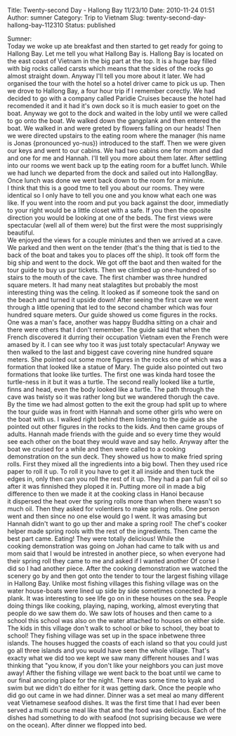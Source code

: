 Title: Twenty-second Day - Hallong Bay 11/23/10
Date: 2010-11-24 01:51
Author: sumner
Category: Trip to Vietnam
Slug: twenty-second-day-hallong-bay-112310
Status: published

Sumner:  
Today we woke up ate breakfast and then started to get ready for going
to Hallong Bay. Let me tell you what Hallong Bay is. Hallong Bay is
located on the east coast of Vietnam in the big part at the top. It is a
huge bay filled with big rocks called carsts which means that the sides
of the rocks go almost straight down. Anyway I'll tell you more about it
later. We had organised the tour with the hotel so a hotel driver came
to pick us up. Then we drove to Hallong Bay, a four hour trip if I
remember corectly. We had decided to go with a company called Paridie
Cruises because the hotel had recomended it and it had it's own dock so
it is much easier to goet on the boat. Anyway we got to the dock and
waited in the loby until we were called to go onto the boat. We walked
down the gangplank and then entered the boat. We walked in and were
greted by flowers falling on our heads! Then we were directed upstairs
to the eating room where the manager (his name is Jonas {pronounced
yo-nus}) introduced to the staff. Then we were given our keys and went
to our cabins. We had two cabins one for mom and dad and one for me and
Hannah. I'll tell you more about them later. After settling into our
rooms we went back up tp the eating room for a buffet lunch. While we
had lunch we departed from the dock and sailed out into HallongBay. Once
lunch was done we went back down to the room for a miniute.  
I think that this is a good tme to tell you about our rooms. They were
identical so I only have to tell you one and you know what each one was
like. If you went into the room and put you back against the door,
immediatly to your right would be a little closet with a safe. If you
then the oposite direction you would be looking at one of the beds. The
first views were spectacular (well all of them were) but the first were
the most supprisingly beautiful.  
We enjoyed the views for a couple miniutes and then we arrived at a
cave. We parked and then went on the tender (that's the thing that is
tied to the back of the boat and takes you to places off the ship). It
took off form the big ship and went to the dock. We got off the baot and
then waited for the tour guide to buy us pur tickets. Then we climbed up
one-hundred of so stairs to the mouth of the cave. The first chamber was
three hundred square meters. It had many neat stalagtites but probably
the most interesting thing was the celing. It looked as if someone took
the sand on the beach and turned it upside down! After seeing the first
cave we went through a little opening that led to the second chamber
which was four hundred square meters. Our guide showed us come figures
in the rocks. One was a man's face, another was happy Buddha sitting on
a chair and there were others that I don't remember. The guide said that
when the French discovered it durring their occupation Vietnam even the
French were amased by it. I can see why too it was just totaly
spectacular! Anyway we then walked to the last and biggest cave covering
nine hundred square meters. She pointed out some more figures in the
rocks one of which was a formation that looked like a statue of Mary.
The guide also pointed out two formations that looke like turtles. The
first one was kinda hard tosee the turtle-ness in it but it was a
turtle. The second really looked like a turtle, finns and head, even the
body looked like a turtle. The path through the cave was twisty so it
was rather long but we wandered thorugh the cave. By the time we had
almost gotten to the exit the group had split up to where the tour guide
was in front with Hannah and some other girls who were on the boat with
us. I walked right behind them listening to the guide as she pointed out
other figures in the rocks to the kids. And then came groups of adults.
Hannah made friends with the guide and so every time they would see each
other on the boat they would wave and say hello. Anyway after the boat
we cruised for a while and then were called to a cooking demonstration
on the sun deck. They showed us how to make fried spring rolls. First
they mixed all the ingredients into a big bowl. Then they used rice
paper to roll it up. To roll it you have to get it all inside and then
tuck the edges in, only then can you roll the rest of it up. They had a
pan full of oil so after it was finnished they ploped it in. Putting
more oil in made a big difference to then we made it at the cooking
class in Hanoi because it dispersed the heat over the spring rolls more
than when there wasn't so much oil. Then they asked for volentiers to
make spring rolls. One person went and then since no one else would go I
went. It was amasing but Hannah didn't want to go up ther and make a
spring rool! The chef's cooker helper made spring rools with the rest of
the ingredients. Then came the best part came. Eating! They were totally
delicious! While the cooking demonstration was going on Johan had came
to talk with us and mom said that I would be intrested in another piece,
so when everyone had their spring roll they came to me and asked if I
wanted another Of corse I did so I had another piece. After the cooking
demonstration we watched the scenery go by and then got onto the tender
to tour the largest fishing village in Hallong Bay. Unlike most fishing
villages this fishing village was on the water house-boats were lined up
side by side sometimes conected by a plank. It was interesting to see
life go on in these houses on the sea. People doing things like cooking,
playing, naping, working, almost everyting that people do we saw them
do. We saw lots of houses and then came to a school this school was also
on the water attached to houses on either side. The kids in this
village don't walk to school or bike to school, they boat to school!
They fishing village was set up in the space inbetwene three islands.
The houses hugged the coasts of each island so that you could just
go all three islands and you would have seen the whole village. That's
exacty what we did too we kept we saw many different houses and I was
thinking that "you know, if you don't like your neighbors you can just
move away! Afther the fishing village we went back to the boat until we
came to our final ancoring place for the night. There was some time to
kyak and  swim but we didn't do either for it was getting dark. Once the
people who did go out came in we had dinner. Dinner was a set meal ao
many different veat Vietnamese seafood dishes. It was the first time
that I had ever been served a multi course meal like that and the food
was delicious. Each of the dishes had something to do with seafood (not
suprising because we were on the ocean). After dinner we flopped into
bed.
